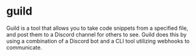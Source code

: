 # guild

Guild is a tool that allows you to take code snippets from a specified file, and post them to a Discord channel for others to see. Guild does this by using a combination of a Discord bot and a CLI tool utilizing webhooks to communicate. 
